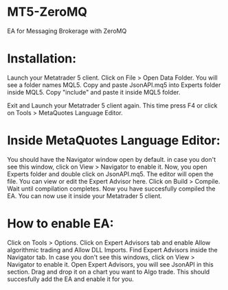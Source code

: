 # MT5-ZeroMQ
EA for Messaging Brokerage with ZeroMQ


# Installation:
Launch your Metatrader 5 client. Click on File > Open Data Folder. You will see a folder names MQL5.
Copy and paste JsonAPI.mq5 into Experts folder inside MQL5.
Copy "include" and paste it inside MQL5 folder.

Exit and Launch your Metatrader 5 client again. This time press F4 or click on Tools >  MetaQuotes Language Editor.

# Inside MetaQuotes Language Editor:
You should have the Navigator window open by default. in case you don't see this window, click on View > Navigator to enable it.
Now, you open Experts folder and double click on JsonAPI.mq5. The editor will open the file. You can view or edit the Expert Advisor here. Click on Build >  Compile.
Wait until compilation completes. Now you have succesfully compiled the EA. You can now use it inside your Metatrader 5 client.

# How to enable EA:
Click on Tools > Options. Click on Expert Advisors tab and enable Allow algorithmic trading and Allow DLL Imports.
Find Expert Advisors inside the Navigator tab. In case you don't see this windows, click on View > Navigator to enable it.
Open Expert Advisors, you will see JsonAPI in this section. Drag and drop it on a chart you want to Algo trade.
This should succesfully add the EA and enable it for you.

